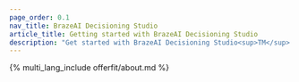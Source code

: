 ```yaml
---
page_order: 0.1
nav_title: BrazeAI Decisioning Studio
article_title: Getting started with BrazeAI Decisioning Studio 
description: "Get started with BrazeAI Decisioning Studio<sup>TM</sup> to make 1:1 AI decisions that maximize any business metric"
---
```


{% multi_lang_include offerfit/about.md %}
